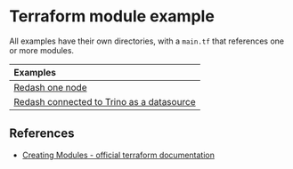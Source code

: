 # Terraform module example
All examples have their own directories, with a `main.tf` that references one or more modules.

| Examples       |
| :------------- |
| [Redash one node](redash_one_node) |
| [Redash connected to Trino as a datasource](redash_trino_cluster) |

## References
- [Creating Modules - official terraform documentation](https://www.terraform.io/docs/modules/index.html)